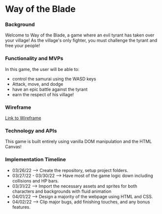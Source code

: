 # Way of the Blade


### Background
Welcome to Way of the Blade, a game where an evil tyrant has taken over your village! As the village's only fighter, you must challenge the tyrant and free your people!

### Functionality and MVPs
In this game, the user will be able to:
  * control the samurai using the WASD keys
  * Attack, move, and dodge
  * have an epic battle against the tyrant
  * earn the respect of his village!
### Wireframe
[Link to Wireframe](https://i.imgur.com/wg89NsO.png)
### Technology and APIs
  This game is built entirely using vanilla DOM manipulation and the HTML Canvas!

### Implementation Timeline
  * 03/26/22 --> Create the repository, setup project folders. 
  * 03/27/22 - 03/30/22 --> Have most of the game logic down including collisions and HP bars.
  * 03/31/22 --> Import the necessary assets and sprites for both characters and backgrounds with fluid animation
  * 04/01/22 --> Design a majority of the webpage using HTML and CSS.
  * 04/02/22 --> Clip major bugs, add finishing touches, and any bonus features.

